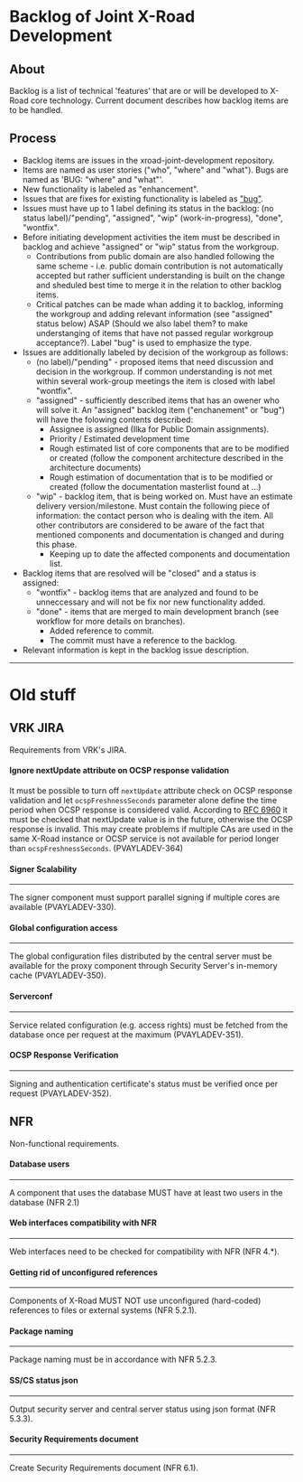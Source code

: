 # Backlog of Joint X-Road Development

## About

Backlog is a list of technical 'features' that are or will be developed to X-Road core technology.
Current document describes how backlog items are to be handled.

## Process

* Backlog items are issues in the xroad-joint-development repository.
* Items are named as user stories ("who", "where" and "what"). Bugs are named as 'BUG: "where" and "what"'. 
* New functionality is labeled as "enhancement".
* Issues that are fixes for existing functionality is labeled as ["bug"](https://github.com/vrk-kpa/xroad-joint-development/labels/bug).
* Issues must have up to 1 label defining its status in the backlog: (no status label)/"pending", "assigned", "wip" (work-in-progress), "done", "wontfix". 
* Before initiating development activities the item must be described in backlog and achieve "assigned" or "wip" status from the workgroup.
  * Contributions from public domain are also handled following the same scheme - i.e. public domain contribution is not automatically accepted but rather sufficient understanding is built on the change and sheduled best time to merge it in the relation to other backlog items.
  * Critical patches can be made whan adding it to backlog, informing the workgroup and adding relevant information (see "assigned" status below) ASAP (Should we also label them? to make understanging of items that have not passed regular workgroup acceptance?). Label "bug" is used to emphasize the type.
* Issues are additionally labeled by decision of the workgroup as follows:
  * (no label)/"pending" - proposed items that need discussion and decision in the workgroup. If common understanding is not met within several work-group meetings the item is closed with label "wontfix".
  * "assigned" - sufficiently described items that has an owener who will solve it. An "assigned" backlog item ("enchanement" or "bug") will have the folowing contents described:
    * Assignee is assigned (Ilka for Public Domain assignments). 
    * Priority / Estimated development time
    * Rough estimated list of core components that are to be modified or created (follow the component architecture described in the architecture documents)
    * Rough estimation of documentation that is to be modified or created (follow the documentation masterlist found at ...)
  * "wip" - backlog item, that is being worked on. Must have an estimate delivery version/milestone. Must contain the following piece of information: the contact person who is dealing with the item. All other contributors are considered to be aware of the fact that mentioned components and documentation is changed and during this phase.
    * Keeping up to date the affected components and documentation list.  
* Backlog items that are resolved will be "closed" and a status is assigned:
  * "wontfix" - backlog items that are analyzed and found to be unneccessary and will not be fix nor new functionality added.
  * "done" - items that are merged to main development branch (see workflow for more details on branches). 
    * Added reference to commit.
    * The commit must have a reference to the backlog.
* Relevant information is kept in the backlog issue description.

--------------------
# Old stuff

## VRK JIRA

Requirements from VRK's JIRA.

#### Ignore nextUpdate attribute on OCSP response validation

It must be possible to turn off ```nextUpdate``` attribute check on OCSP response validation and let ```ocspFreshnessSeconds``` parameter alone define the time period when OCSP response is considered valid. According to [RFC 6960](https://tools.ietf.org/html/rfc6960) it must be checked that nextUpdate value is in the future, otherwise the OCSP response is invalid. This may create problems if multiple CAs are used in the same X-Road instance or OCSP service is not available for period longer than ```ocspFreshnessSeconds```. (PVAYLADEV-364)

#### Signer Scalability
-------------------

The signer component must support parallel signing if multiple cores are available (PVAYLADEV-330).

#### Global configuration access
-------------------

The global configuration files distributed by the central server must be available for the proxy component through Security Server's in-memory cache (PVAYLADEV-350).

#### Serverconf
-------------------

Service related configuration (e.g. access rights) must be fetched from the database once per request at the maximum (PVAYLADEV-351). 

#### OCSP Response Verification
-------------------

Signing and authentication certificate's status must be verified once per request (PVAYLADEV-352).

## NFR

Non-functional requirements.

#### Database users
--------------

A component that uses the database MUST have at least two users in the
database (NFR 2.1)

#### Web interfaces compatibility with NFR
-------------------------------------

Web interfaces need to be checked for compatibility with NFR (NFR 4.\*).

#### Getting rid of unconfigured references
--------------------------------------

Components of X-Road MUST NOT use unconfigured (hard-coded) references
to files or external systems (NFR 5.2.1).

#### Package naming
--------------

Package naming must be in accordance with NFR 5.2.3.

#### SS/CS status json
-----------------

Output security server and central server status using json format (NFR
5.3.3).

#### Security Requirements document
------------------------------

Create Security Requirements document (NFR 6.1).
